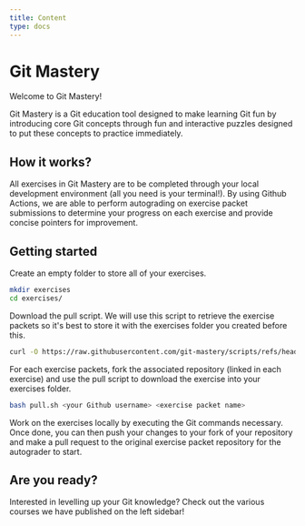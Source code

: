 ```yaml
---
title: Content
type: docs
---
```


# Git Mastery

Welcome to Git Mastery!

Git Mastery is a Git education tool designed to make learning Git fun by introducing core Git
concepts through fun and interactive puzzles designed to put these concepts to practice immediately.

## How it works?

All exercises in Git Mastery are to be completed through your local development environment (all you need is your terminal!). By using Github Actions, we are able to perform autograding on exercise packet submissions to determine your progress on each exercise and provide concise pointers for improvement.

## Getting started

Create an empty folder to store all of your exercises.

```sh
mkdir exercises
cd exercises/
```

Download the pull script. We will use this script to retrieve the exercise packets so it's best to store it with the exercises folder you created before this.

```sh
curl -O https://raw.githubusercontent.com/git-mastery/scripts/refs/heads/main/pull.sh
```

For each exercise packets, fork the associated repository (linked in each exercise) and use the pull script to download the exercise into your exercises folder.

```sh
bash pull.sh <your Github username> <exercise packet name>
```

Work on the exercises locally by executing the Git commands necessary. Once done, you can then push your changes to your fork of your repository and make a pull request to the original exercise packet repository for the autograder to start.

## Are you ready?

Interested in levelling up your Git knowledge? Check out the various courses we have published on the left sidebar!